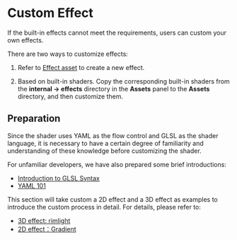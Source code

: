 # Custom Effect

If the built-in effects cannot meet the requirements, users can custom your own effects.

There are two ways to customize effects:

1. Refer to [Effect asset](./effect-inspector.md) to create a new effect.

2. Based on built-in shaders. Copy the corresponding built-in shaders from the **internal -> effects** directory in the **Assets** panel to the **Assets** directory, and then customize them.

## Preparation

Since the shader uses YAML as the flow control and GLSL as the shader language, it is necessary to have a certain degree of familiarity and understanding of these knowledge before customizing the shader.

For unfamiliar developers, we have also prepared some brief introductions:

- [Introduction to GLSL Syntax](./glsl.md)
- [YAML 101](./yaml-101.md)

This section will take custom a 2D effect and a 3D effect as examples to introduce the custom process in detail. For details, please refer to:

- [3D effect: rimlight](write-effect-3d-rim-light.md)
- [2D effect：Gradient](write-effect-2d-sprite-gradient.md)

